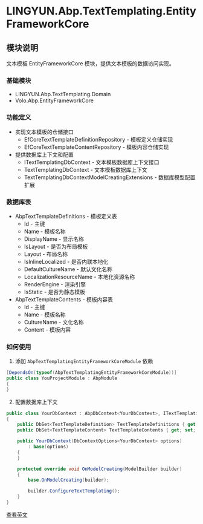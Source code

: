 # LINGYUN.Abp.TextTemplating.EntityFrameworkCore

## 模块说明

文本模板 EntityFrameworkCore 模块，提供文本模板的数据访问实现。

### 基础模块

* LINGYUN.Abp.TextTemplating.Domain
* Volo.Abp.EntityFrameworkCore

### 功能定义

* 实现文本模板的仓储接口
  * EfCoreTextTemplateDefinitionRepository - 模板定义仓储实现
  * EfCoreTextTemplateContentRepository - 模板内容仓储实现
* 提供数据库上下文和配置
  * ITextTemplatingDbContext - 文本模板数据库上下文接口
  * TextTemplatingDbContext - 文本模板数据库上下文
  * TextTemplatingDbContextModelCreatingExtensions - 数据库模型配置扩展

### 数据库表

* AbpTextTemplateDefinitions - 模板定义表
  * Id - 主键
  * Name - 模板名称
  * DisplayName - 显示名称
  * IsLayout - 是否为布局模板
  * Layout - 布局名称
  * IsInlineLocalized - 是否内联本地化
  * DefaultCultureName - 默认文化名称
  * LocalizationResourceName - 本地化资源名称
  * RenderEngine - 渲染引擎
  * IsStatic - 是否为静态模板
* AbpTextTemplateContents - 模板内容表
  * Id - 主键
  * Name - 模板名称
  * CultureName - 文化名称
  * Content - 模板内容

### 如何使用

1. 添加 `AbpTextTemplatingEntityFrameworkCoreModule` 依赖

```csharp
[DependsOn(typeof(AbpTextTemplatingEntityFrameworkCoreModule))]
public class YouProjectModule : AbpModule
{
}
```

2. 配置数据库上下文

```csharp
public class YourDbContext : AbpDbContext<YourDbContext>, ITextTemplatingDbContext
{
    public DbSet<TextTemplateDefinition> TextTemplateDefinitions { get; set; }
    public DbSet<TextTemplateContent> TextTemplateContents { get; set; }

    public YourDbContext(DbContextOptions<YourDbContext> options)
        : base(options)
    {
    }

    protected override void OnModelCreating(ModelBuilder builder)
    {
        base.OnModelCreating(builder);

        builder.ConfigureTextTemplating();
    }
}
```

[查看英文](README.EN.md)
